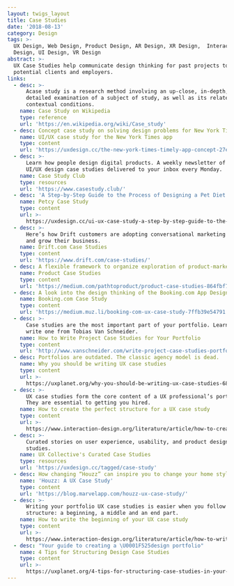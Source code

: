 ```yaml
---
layout: twigs_layout
title: Case Studies
date: '2018-08-13'
category: Design
tags: >-
  UX Design, Web Design, Product Design, AR Design, XR Design,  Interaction
  Design, UI Design, VR Design
abstract: >-
  UX Case Studies help communicate design thinking for past projects to
  potential clients and employers.
links:
  - desc: >-
      Acase study is a research method involving an up-close, in-depth, and
      detailed examination of a subject of study, as well as its related
      contextual conditions.
    name: Case Study on Wikipedia
    type: reference
    url: 'https://en.wikipedia.org/wiki/Case_study'
  - desc: Concept case study on solving design problems for New York Times.
    name: UI/UX case study for the New York Times app
    type: content
    url: 'https://uxdesign.cc/the-new-york-times-timely-app-concept-27efe88e5d4b'
  - desc: >-
      Learn how people design digital products. A weekly newsletter of the best
      UI/UX design case studies delivered to your inbox every Monday.
    name: Case Study Club
    type: resources
    url: 'https://www.casestudy.club/'
  - desc: 'A Step-by-Step Guide to the Process of Designing a Pet Diet App '
    name: Petcy Case Study
    type: content
    url: >-
      https://uxdesign.cc/ui-ux-case-study-a-step-by-step-guide-to-the-process-of-designing-a-pet-diet-app-d635b911b648
  - desc: >-
      Here’s how Drift customers are adopting conversational marketing and sales
      and grow their business.
    name: Drift.com Case Studies
    type: content
    url: 'https://www.drift.com/case-studies/'
  - desc: A flexible framework to organize exploration of product-market challenges
    name: Product Case Studies
    type: content
    url: 'https://medium.com/pathtoproduct/product-case-studies-864fbf78e8e9'
  - desc: A look into the design thinking of the Booking.com App Design
    name: Booking.com Case Study
    type: content
    url: 'https://medium.muz.li/booking-com-ux-case-study-7ffb39e54791'
  - desc: >-
      Case studies are the most important part of your portfolio. Learn how to
      write one from Tobias Van Schneider.
    name: How to Write Project Case Studies for Your Portfolio
    type: content
    url: 'http://www.vanschneider.com/write-project-case-studies-portfolio'
  - desc: Portfolios are outdated. The classic agency model is dead.
    name: Why you should be writing UX case studies
    type: content
    url: >-
      https://uxplanet.org/why-you-should-be-writing-ux-case-studies-6827a3b25a56
  - desc: >-
      UX case studies form the core content of a UX professional’s portfolio.
      They are essential to getting you hired.
    name: How to create the perfect structure for a UX case study
    type: content
    url: >-
      https://www.interaction-design.org/literature/article/how-to-create-the-perfect-structure-for-a-ux-case-study
  - desc: >-
      Curated stories on user experience, usability, and product design case
      studies.
    name: UX Collective's Curated Case Studies
    type: resources
    url: 'https://uxdesign.cc/tagged/case-study'
  - desc: How changing “Houzz” can inspire you to change your home style
    name: 'Houzz: A UX Case Study'
    type: content
    url: 'https://blog.marvelapp.com/houzz-ux-case-study/'
  - desc: >-
      Writing your portfolio UX case studies is easier when you follow a simple
      structure: a beginning, a middle and an end part.
    name: How to write the beginning of your UX case study
    type: content
    url: >-
      https://www.interaction-design.org/literature/article/how-to-write-the-beginning-of-your-ux-case-study
  - desc: "Your guide to creating a \U0001F525design portfolio"
    name: 4 Tips for Structuring Design Case Studies
    type: content
    url: >-
      https://uxplanet.org/4-tips-for-structuring-case-studies-in-your-design-portfolio-f7436fd460ec
---
```

